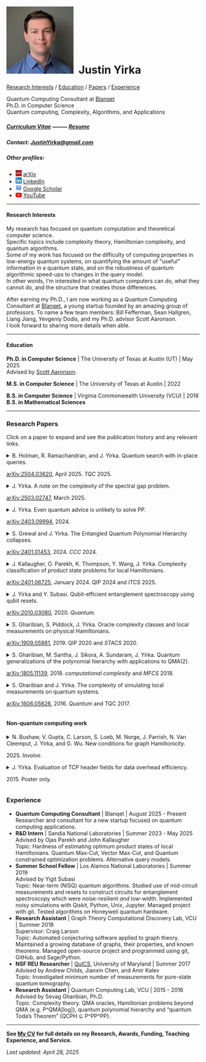 # <img src="./Headshot1.jpg" style="height: 175px;" />&nbsp; Justin Yirka

[Research Interests](#research-interests) / [Education](#education) / [Papers](#research-papers) / [Experience](#experience)

Quantum Computing Consultant at [Blanqet](https://blanqet.net/)    
Ph.D. in Computer Science    
Quantum computing, Complexity, Algorithms, and Applications    

##### [Curriculum Vitae](./CV_JYirka.pdf) ⸻ [Resume](./resume_JustinYirka_quantum.pdf)

##### Contact: [JustinYirka@gmail.com](mailto:justinyirka@gmail.com)

##### Other profiles:

  - <img src="./logos/arxiv.jpg" width="16"> [arXiv](https://arxiv.org/a/yirka_j_1.html)
  - <img src="./logos/linkedin.png" width="16"> [LinkedIn](https://www.linkedin.com/in/justinyirka/)
  - <img src="./logos/googlescholar.png" width="16"> [Google Scholar](https://scholar.google.com/citations?user=UxIpR_UAAAAJ)
  - <img src="./logos/youtube.png" width="16"> [YouTube](https://www.youtube.com/@JustinYirka/playlists)

***

#### Research Interests
My research has focused on quantum computation and theoretical computer science.  
Specific topics include complexity theory, Hamiltonian complexity, and quantum algorithms.  
Some of my work has focused on the difficulty of computing properties in low-energy quantum systems, on quantifying the amount of "useful" information in a quantum state, and on the robustness of quantum algorithmic speed-ups to changes in the query model.  
In other words, I'm interested in what quantum computers can do, what they cannot do, and the structure that creates those differences.

After earning my Ph.D., I am now working as a Quantum Computing Consultant at [Blanqet](https://blanqet.net/), a young startup founded by an amazing group of professors. To name a few team members: Bill Fefferman, Sean Hallgren, Liang Jiang, Yevgeniy Dodis, and my Ph.D. advisor Scott Aaronson.  
I look forward to sharing more details when able.  

***

#### Education
**Ph.D. in Computer Science** \| The University of Texas at Austin (UT) \| May 2025  
Advised by [Scott Aaronson](https://www.scottaaronson.com/).

**M.S. in Computer Science** \| The University of Texas at Austin \| 2022

**B.S. in Computer Science**  \| Virginia Commonwealth University (VCU) \| 2018  
**B.S. in Mathematical Sciences**  

***

### Research Papers
Click on a paper to expand and see the publication history and any relevant links.

<details>
<summary>
B. Holman, R. Ramachandran, and J. Yirka. Quantum search with in-place queries.
<p dir="auto"><a href="https://arxiv.org/abs/2504.03620" rel="nofollow">arXiv:2504.03620</a>, April 2025. <i>TQC</i> 2025.</p>
</summary>
<ul dir="auto">
<li>Conference on the Theory of Quantum Computation, Communication, and Cryptography (TQC), September 2025.</li>
<li>Preprint <a href="https://arxiv.org/abs/2504.03620" rel="nofollow">arXiv:2504.03620</a>, April 2025.</li>
</ul>
</details>
<details>
<summary>
J. Yirka. A note on the complexity of the spectral gap problem.
<p dir="auto"><a href="https://arxiv.org/abs/2503.02747" rel="nofollow">arXiv:2503.02747</a>, March 2025.</p>
</summary>
<ul dir="auto">
<li>Preprint <a href="https://arxiv.org/abs/2503.02747" rel="nofollow">arXiv:2503.02747</a>, March 2025.</li>
</ul>
</details>
<details>
  <summary>
  J. Yirka. Even quantum advice is unlikely to solve PP.
<p dir="auto"><a href="https://arxiv.org/abs/2403.09994" rel="nofollow">arXiv:2403.09994</a>, 2024.</p>
  </summary>
<ul dir="auto">
<li>Preprint <a href="https://arxiv.org/abs/2403.09994" rel="nofollow">arXiv:2403.09994</a> and <a href="https://eccc.weizmann.ac.il/report/2024/052/" rel="nofollow">ECCC:TR24-052</a>, 2024.</li>
</ul>
</details>
<details>
<summary>
S. Grewal and J. Yirka. The Entangled Quantum Polynomial Hierarchy collapses.
<p dir="auto"><a href="https://arxiv.org/abs/2401.01453" rel="nofollow">arXiv:2401.01453</a>, 2024. <i>CCC</i> 2024.</p>
</summary>
<ul dir="auto">
<li>Computational Complexity Conference (CCC), July 2024. <a href="https://doi.org/10.4230/LIPIcs.CCC.2024.6" rel="nofollow">doi:10.4230/LIPIcs.CCC.2024.6</a>.</li>
<li><a href="https://arxiv.org/abs/2401.01453" rel="nofollow">arXiv:2401.01453</a> and <a href="https://eccc.weizmann.ac.il/report/2024/006/" rel="nofollow">ECCC:TR24-006</a>, January 2024.</li>
<li>Poster available <a href="./slides_and_posters/GYmerged_QIP2024_poster.pdf" rel="nofollow">here</a>.</li>
</ul>
</details>
<details>
  <summary>
  J. Kallaugher, O. Parekh, K. Thompson, Y. Wang, J. Yirka. Complexity classification of product state problems for local Hamiltonians.
<p dir="auto"><a href="https://arxiv.org/abs/2401.06725" rel="nofollow">arXiv:2401.06725</a>, January 2024. QIP 2024 and <i>ITCS</i> 2025.</p>
  </summary>
<ul dir="auto">
<li>Innovations in Theoretical Computer Science (ITCS), January 2025. <a href="https://doi.org/10.4230/LIPIcs.ITCS.2025.63" rel="nofollow">doi:10.4230/LIPIcs.ITCS.2025.63</a>.<br>
Video available <a href="https://www.youtube.com/watch?v=xvb5q37X7cI" rel="nofollow">here</a>.</li>
<li>Conference on Quantum Information Processing (QIP), 2024.<br>
Video available <a href="https://www.youtube.com/watch?v=k8Rsm4ihNlw" rel="nofollow">here</a>. Slides <a href="./slides_and_posters/KPTWY_QIP2024_slides.pdf" rel="nofollow">here</a>.</li>
<li><a href="https://arxiv.org/abs/2401.06725" rel="nofollow">arXiv:2401.06725</a>, January 2024.</li>
<li>Poster available <a href="./slides_and_posters/KPTWY_2024_poster.pdf" rel="nofollow">here</a>.</li>
<li>Additional slides from a 2024 seminar talk at UT: <a href="./slides_and_posters/RPE2024_slides.pdf" rel="nofollow">here</a>.</li>
</ul>
</details>
<details>
  <summary>
  J. Yirka and Y. Subasi. Qubit-efficient entanglement spectroscopy using qubit resets.
<p dir="auto"><a href="https://arxiv.org/abs/2010.03080" rel="nofollow">arXiv:2010.03080</a>, 2020. <i>Quantum</i>.</p>
  </summary>
<ul dir="auto">
<li><em>Quantum</em>, 5:535, 2021. <a href="https://doi.org/10.22331/q-2021-09-02-535" rel="nofollow">doi:10.22331/q-2021-09-02-535</a>.</li>
<li>Conference for Young Quantum Information Scientists (YQIS), 2021. Slides <a href="./slides_and_posters/YS_YQIS2021_slides.pdf">here</a>.</li>
<li>APS March Meeting, 2021.</li>
<li>Asian Quantum Information Science Conference (AQIS), 2020.  Video <a href="https://youtu.be/J9AnuKkgrIk" rel="nofollow">here</a>.</li>
<li><a href="https://arxiv.org/abs/2010.03080" rel="nofollow">arXiv:2010.03080</a>, 2020.</li>
</ul>
</details>
<details>
  <summary>
  S. Gharibian, S. Piddock, J. Yirka. Oracle complexity classes and local measurements on physical Hamiltonians.
<p dir="auto"><a href="https://arxiv.org/abs/1909.05981" rel="nofollow">arXiv:1909.05981</a>, 2019. QIP 2020 and <i>STACS</i> 2020.</p>
  </summary>
<ul dir="auto">
<li>Symposium on Theoretical Aspects of Computer Science (STACS), 2020. <a href="https://doi.org/10.4230/LIPIcs.STACS.2020.20" rel="nofollow">doi:10.4230/LIPIcs.STACS.2020.20</a>.</li>
<li>Conference on Quantum Information Processing (QIP),  2020.<br>
Video <a href="https://www.koushare.com/video/videodetail/4234" rel="nofollow">here</a>. Slides <a href="./slides_and_posters/GPY_QIP20_slides.pdf" rel="nofollow">here</a>.</li>
<li>Contributed talk at Asian Quantum Information Science Conference (AQIS), 2018.<br>
Slides <a href="./slides_and_posters/GPY18_AQIS_slides.pdf" rel="nofollow">here</a>.</li>
<li><a href="https://arxiv.org/abs/1909.05981" rel="nofollow">arXiv:1909.05981</a>, 2019.</li>
<li>Poster available <a href="./slides_and_posters/GPY_QIP19_poster_final.pdf" rel="nofollow">here</a>.</li>
<li>Additional videos:<br>
Seminar by Sev in "Quantum computing in isolation" series available <a href="https://www.youtube.com/watch?v=i8hLbBpS7Qk" rel="nofollow">here</a>.</li>
</ul>
</details>
<details>
  <summary>
  S. Gharibian, M. Santha, J. Sikora, A. Sundaram, J. Yirka. Quantum generalizations of the polynomial hierarchy with applications to QMA(2).
<p dir="auto"><a href="https://arxiv.org/abs/1805.11139" rel="nofollow">arXiv:1805.11139</a>, 2018. <i>computational complexity</i> and <i>MFCS</i> 2018.</p>
  </summary>
<ul dir="auto">
<li><em>Computational Complexity</em>, 31:12, 2022. <a href="https://doi.org/10.1007/s00037-022-00231-8" rel="nofollow">doi:10.1007/s00037-022-00231-8</a>.</li>
<li>Asian Quantum Information Science Conference (AQIS),  2018.<br>
“Long”/plenary talk: top 7% of submissions.</li>
<li>Symposium on Mathematical Foundations of Computer Science (MFCS), 2018. <a href="https://doi.org/10.4230/LIPIcs.MFCS.2018.58" rel="nofollow">doi:10.4230/LIPIcs.MFCS.2018.58</a>.</li>
<li><a href="https://arxiv.org/abs/1805.11139" rel="nofollow">arXiv:1805.11139</a>, 2018.</li>
</ul>
</details>
<details>
  <summary>
  S. Gharibian and J. Yirka. The complexity of simulating local measurements on quantum systems.
<p dir="auto"><a href="https://arxiv.org/abs/1606.05626" rel="nofollow">arXiv:1606.05626</a>, 2016. <i>Quantum</i> and TQC 2017.</p>
  </summary>
<ul dir="auto">
<li><em>Quantum</em>, 3:189, 2019. <a href="https://doi.org/10.22331/q-2019-09-30-189" rel="nofollow">doi:10.22331/q-2019-09-30-189</a>.</li>
<li>Conference on the Theory of Quantum Computation, Communication, and Cryptography (TQC), 2017. <a href="https://doi.org/10.4230/LIPIcs.TQC.2017.2" rel="nofollow">doi:10.4230/LIPIcs.TQC.2017.2</a>.</li>
<li><a href="https://arxiv.org/abs/1606.05626" rel="nofollow">arXiv:1606.05626</a>, 2016.</li>
<li>Poster available <a href="./slides_and_posters/GY_QIP2017_Poster_final.pdf" rel="nofollow">here</a>.</li>
<li>Additional videos:<br>
Seminar by Sev at Leibniz Universität Hannover available <a href="https://www.youtube.com/watch?v=nCCVg4OOuYM" rel="nofollow">here</a>.</li>
</ul>
</details>


#### Non-quantum computing work

<details>
  <summary>
  N. Bushaw, V. Gupta, C. Larson, S. Loeb, M. Norge, J. Parrish, N. Van Cleemput, J. Yirka, and G. Wu.
  New conditions for graph Hamiltonicity.
  <p dir="auto">2025. <i> Involve</i>.</p>
  </summary>
  <ul dir="auto">
  <li><i>Involve, a Journal of Mathematics</i>, 18(1):79–89, 2025. <a href="https://doi.org/10.2140/involve.2025.18.79" rel="nofollow">doi:10.2140/involve.2025.18.79</a>.</li>
  </ul>
</details>

<details>
  <summary>
  J. Yirka. Evaluation of TCP header fields for data overhead efficiency.
  <p dir="auto">2015. Poster only.</p>
  </summary>
  <ul dir="auto">
  <li><strong>Awarded "Launch Award for Outstanding Research Poster"</strong> at VCU Symposium for Undergraduate Research and Creativity, 2015.</li>
  </ul>
</details>

### Experience
  - **Quantum Computing Consultant** | Blanqet | August 2025 - Present    
  Researcher and consultant for a new startup focused on quantum computing applications.  
  - **R&D Intern** | Sandia National Laboratories | Summer 2023 - May 2025  
  Advised by Ojas Parekh and John Kallaugher  
  Topic: Hardness of estimating optimum product states of local Hamiltonians. Quantum Max-Cut, Vector Max-Cut, and Quantum constrained optimization problems. Alternative query models.
  - **Summer School Fellow** | Los Alamos National Laboratories | Summer 2019  
  Advised by Yigit Subasi  
  Topic: Near-term (NISQ) quantum algorithms. Studied use of mid-circuit measurements and resets to construct circuits for entanglement spectroscopy which were noise-resilient *and* low-width.
  Implemented noisy simulations with Qiskit, Python, Unix, Jupyter. Managed project with git. Tested algorithms on Honeywell quantum hardware.
  - **Research Assistant** | Graph Theory Computational Discovery Lab, VCU | Summer 2018  
  Supervisor: Craig Larson  
  Topic: Automated conjecturing software applied to graph theory.  
  Maintained a growing database of graphs, their properties, and known theorems. Managed open-source project and programmed using git, GitHub, and Sage/Python.
  - **NSF REU Researcher** | [QuICS](https://quics.umd.edu/), University of Maryland | Summer 2017  
  Advised by Andrew Childs, Jianxin Chen, and Amir Kalev  
  Topic: Investigated minimum number of measurements for pure-state quantum tomography.
  - **Research Assistant** | Quantum Computing Lab, VCU | 2015 - 2016  
  Advised by Sevag Gharibian, Ph.D.  
  Topic: Complexity theory. QMA oracles, Hamiltonian problems beyond QMA (e.g. P^QMA[log]), quantum polynomial hierarchy and “quantum Toda’s Theorem” (QCPH ⊆ P^PP^PP).

***

**See [My CV](./CV_JYirka.pdf) for full details on my Research, Awards, Funding, Teaching Experience, and Service.**

*Last updated: April 28, 2025*
